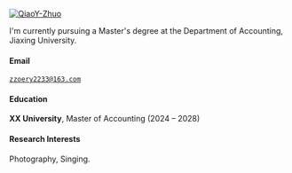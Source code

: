 [![QiaoY-Zhuo](https://img.shields.io/badge/QiaoY-Zhuo-github-blue?logo=github)](https://github.com/QiaoY-Zhuo)

I'm currently pursuing a Master's degree at the Department of Accounting, Jiaxing University.

#### Email  
<code>zzoery2233@163.com</code>  

#### Education  
**XX University**, Master of Accounting (2024 – 2028)  

#### Research Interests  
Photography, Singing.